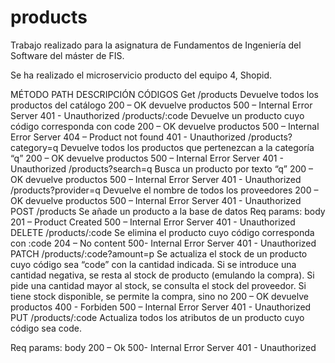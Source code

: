 # products

Trabajo realizado para la asignatura de Fundamentos de Ingeniería del Software del máster de FIS.

Se ha realizado el microservicio producto del equipo 4, Shopid.

MÉTODO	PATH	DESCRIPCIÓN	CÓDIGOS
Get	/products	Devuelve todos los productos del catálogo	200 – OK devuelve productos
500 – Internal Error Server
401 - Unauthorized
	/products/:code	Devuelve un producto cuyo código corresponda con code	200 – OK devuelve productos
500 – Internal Error Server
404 – Product not found
401 - Unauthorized
	/products?category=q	Devuelve todos los productos que pertenezcan a la categoría “q”	200 – OK devuelve productos
500 – Internal Error Server
401 - Unauthorized
	/products?search=q	Busca un producto por texto “q”	200 – OK devuelve productos
500 – Internal Error Server
401 - Unauthorized
	/products?provider=q	Devuelve el nombre de todos los proveedores	200 – OK devuelve productos
500 – Internal Error Server
401 - Unauthorized
POST	/products	Se añade un producto a la base de datos
Req params: body	201 – Product Created
500 – Internal Error Server
401 - Unauthorized
DELETE	/products/:code	Se elimina el producto cuyo código corresponda con :code	204 – No content
500- Internal Error Server
401 - Unauthorized
PATCH	/products/:code?amount=p	Se actualiza el stock de un producto cuyo código sea “code” con la cantidad indicada. Si se introduce una cantidad negativa, se resta al stock de producto (emulando la compra). Si pide una cantidad mayor al stock, se consulta el stock del proveedor. Si tiene stock disponible, se permite la compra, sino no	200 – OK devuelve productos
400 - Forbiden
500 – Internal Error Server
401 - Unauthorized
PUT	/products/:code	Actualiza todos los atributos de un producto cuyo código sea code.

Req params: body	200 – Ok
500- Internal Error Server
401	- Unauthorized

